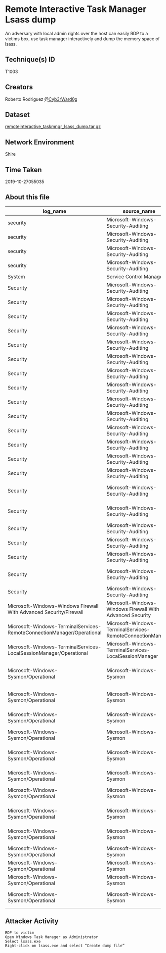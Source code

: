 # Remote Interactive Task Manager Lsass dump

An adversary with local admin rights over the host can easily RDP to a victims box, use task manager interactively and dump the memory space of lsass.

## Technique(s) ID

T1003

## Creators

Roberto Rodriguez [@Cyb3rWard0g](https://twitter.com/Cyb3rWard0g)

## Dataset

[remoteinteractive_taskmngr_lsass_dump.tar.gz](./remoteinteractive_taskmngr_lsass_dump.tar.gz)

## Network Environment

Shire

## Time Taken

2019-10-27055035

## About this file

| log_name                                                               | source_name                                                | task                                                   |   record_number |
|------------------------------------------------------------------------|------------------------------------------------------------|--------------------------------------------------------|-----------------|
| security                                                               | Microsoft-Windows-Security-Auditing                        | Filtering Platform Connection                          |             115 |
| security                                                               | Microsoft-Windows-Security-Auditing                        | User Account Management                                |              10 |
| security                                                               | Microsoft-Windows-Security-Auditing                        | Process Termination                                    |               3 |
| security                                                               | Microsoft-Windows-Security-Auditing                        | Sensitive Privilege Use                                |               1 |
| System                                                                 | Service Control Manager                                    |                                                        |               1 |
| Security                                                               | Microsoft-Windows-Security-Auditing                        | Other Object Access Events                             |              74 |
| Security                                                               | Microsoft-Windows-Security-Auditing                        | SAM                                                    |              74 |
| Security                                                               | Microsoft-Windows-Security-Auditing                        | Filtering Platform Connection                          |              67 |
| Security                                                               | Microsoft-Windows-Security-Auditing                        | Kernel Object                                          |              20 |
| Security                                                               | Microsoft-Windows-Security-Auditing                        | Process Creation                                       |              17 |
| Security                                                               | Microsoft-Windows-Security-Auditing                        | Process Termination                                    |              16 |
| Security                                                               | Microsoft-Windows-Security-Auditing                        | Token Right Adjusted Events                            |              15 |
| Security                                                               | Microsoft-Windows-Security-Auditing                        | Handle Manipulation                                    |              14 |
| Security                                                               | Microsoft-Windows-Security-Auditing                        | Sensitive Privilege Use                                |              12 |
| Security                                                               | Microsoft-Windows-Security-Auditing                        | Logon                                                  |              10 |
| Security                                                               | Microsoft-Windows-Security-Auditing                        | Removable Storage                                      |               9 |
| Security                                                               | Microsoft-Windows-Security-Auditing                        | Group Membership                                       |               7 |
| Security                                                               | Microsoft-Windows-Security-Auditing                        | Logoff                                                 |               6 |
| Security                                                               | Microsoft-Windows-Security-Auditing                        | Special Logon                                          |               5 |
| Security                                                               | Microsoft-Windows-Security-Auditing                        | MPSSVC Rule-Level Policy Change                        |               4 |
| Security                                                               | Microsoft-Windows-Security-Auditing                        | Other Logon/Logoff Events                              |               3 |
| Security                                                               | Microsoft-Windows-Security-Auditing                        | Plug and Play Events                                   |               3 |
| Security                                                               | Microsoft-Windows-Security-Auditing                        | Security System Extension                              |               3 |
| Security                                                               | Microsoft-Windows-Security-Auditing                        | Authorization Policy Change                            |               2 |
| Security                                                               | Microsoft-Windows-Security-Auditing                        | Kerberos Authentication Service                        |               1 |
| Security                                                               | Microsoft-Windows-Security-Auditing                        | Kerberos Service Ticket Operations                     |               1 |
| Microsoft-Windows-Windows Firewall With Advanced Security/Firewall     | Microsoft-Windows-Windows Firewall With Advanced Security  |                                                        |               4 |
| Microsoft-Windows-TerminalServices-RemoteConnectionManager/Operational | Microsoft-Windows-TerminalServices-RemoteConnectionManager |                                                        |               2 |
| Microsoft-Windows-TerminalServices-LocalSessionManager/Operational     | Microsoft-Windows-TerminalServices-LocalSessionManager     |                                                        |               7 |
| Microsoft-Windows-Sysmon/Operational                                   | Microsoft-Windows-Sysmon                                   | Registry object added or deleted (rule: RegistryEvent) |            3564 |
| Microsoft-Windows-Sysmon/Operational                                   | Microsoft-Windows-Sysmon                                   | Process accessed (rule: ProcessAccess)                 |            2246 |
| Microsoft-Windows-Sysmon/Operational                                   | Microsoft-Windows-Sysmon                                   | Registry value set (rule: RegistryEvent)               |            1547 |
| Microsoft-Windows-Sysmon/Operational                                   | Microsoft-Windows-Sysmon                                   | Image loaded (rule: ImageLoad)                         |             879 |
| Microsoft-Windows-Sysmon/Operational                                   | Microsoft-Windows-Sysmon                                   | Network connection detected (rule: NetworkConnect)     |              81 |
| Microsoft-Windows-Sysmon/Operational                                   | Microsoft-Windows-Sysmon                                   | File created (rule: FileCreate)                        |              49 |
| Microsoft-Windows-Sysmon/Operational                                   | Microsoft-Windows-Sysmon                                   | RawAccessRead detected (rule: RawAccessRead)           |              30 |
| Microsoft-Windows-Sysmon/Operational                                   | Microsoft-Windows-Sysmon                                   | Process terminated (rule: ProcessTerminate)            |              18 |
| Microsoft-Windows-Sysmon/Operational                                   | Microsoft-Windows-Sysmon                                   | Process Create (rule: ProcessCreate)                   |              17 |
| Microsoft-Windows-Sysmon/Operational                                   | Microsoft-Windows-Sysmon                                   | Pipe Connected (rule: PipeEvent)                       |              15 |
| Microsoft-Windows-Sysmon/Operational                                   | Microsoft-Windows-Sysmon                                   | Dns query (rule: DnsQuery)                             |               5 |
| Microsoft-Windows-Sysmon/Operational                                   | Microsoft-Windows-Sysmon                                   | Pipe Created (rule: PipeEvent)                         |               2 |
| Microsoft-Windows-Sysmon/Operational                                   | Microsoft-Windows-Sysmon                                   | File creation time changed (rule: FileCreateTime)      |               1 |

## Attacker Activity

```
RDP to victim
Open Windows Task Manager as Administrator
Select lsass.exe
Right-click on lsass.exe and select “Create dump file”
```